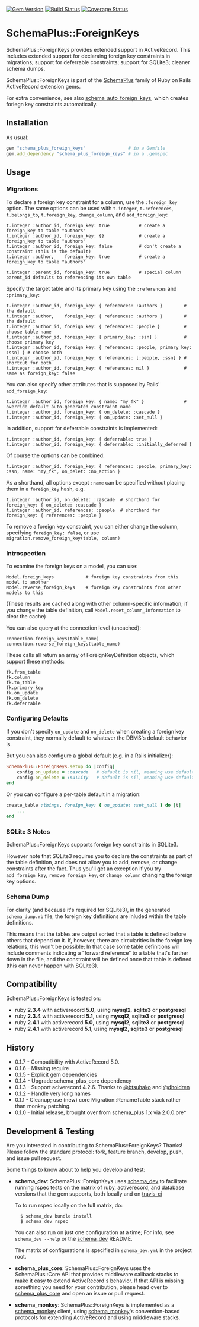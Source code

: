 [![Gem Version](https://badge.fury.io/rb/schema_plus_foreign_keys.svg)](http://badge.fury.io/rb/schema_plus_foreign_keys)
[![Build Status](https://secure.travis-ci.org/SchemaPlus/schema_plus_foreign_keys.svg)](http://travis-ci.org/SchemaPlus/schema_plus_foreign_keys)
[![Coverage Status](https://img.shields.io/coveralls/SchemaPlus/schema_plus_foreign_keys.svg)](https://coveralls.io/r/SchemaPlus/schema_plus_foreign_keys)

# SchemaPlus::ForeignKeys

SchemaPlus::ForeignKeys provides extended support in ActiveRecord.  This includes extended support for declaraing foreign key constraints in migrations; support for deferrable constraints; support for SQLite3; cleaner schema dumps.

SchemaPlus::ForeignKeys is part of the [SchemaPlus](https://github.com/SchemaPlus/) family of Ruby on Rails ActiveRecord extension gems.

For extra convenience, see also [schema_auto_foreign_keys](https://github.com/SchemaPlus/schema_auto_foreign_keys), which creates foriegn key constraints automatically.


## Installation

<!-- SCHEMA_DEV: TEMPLATE INSTALLATION - begin -->
<!-- These lines are auto-inserted from a schema_dev template -->
As usual:

```ruby
gem "schema_plus_foreign_keys"                # in a Gemfile
gem.add_dependency "schema_plus_foreign_keys" # in a .gemspec
```

<!-- SCHEMA_DEV: TEMPLATE INSTALLATION - end -->

## Usage

### Migrations

To declare a foreign key constraint for a column, use the `:foreign_key`
option.  The same options can be used with `t.integer`, `t.references`, `t.belongs_to`, `t.foreign_key`, `change_column`, and `add_foreign_key`:

    t.integer :author_id, foreign_key: true           # create a foreign_key to table "authors"
    t.integer :author_id, foreign_key: {}             # create a foreign_key to table "authors"
    t.integer :author_id, foreign_key: false          # don't create a constraint (this is the default)
    t.integer :author,    foreign_key: true           # create a foreign_key to table "authors"

    t.integer :parent_id, foreign_key: true           # special column parent_id defaults to referencing its own table

Specify the target table and its primary key using the `:references` and `:primary_key`:

    t.integer :author_id, foreign_key: { references: :authors }        # the default
    t.integer :author,    foreign_key: { references: :authors }        # the default
    t.integer :author_id, foreign_key: { references: :people }         # choose table name
    t.integer :author_id, foreign_key: { primary_key: :ssn] }          # choose primary key
    t.integer :author_id, foreign_key: { references: :people, primary_key: :ssn] } # choose both
    t.integer :author_id, foreign_key: { references: [:people, :ssn] } # shortcut for both
    t.integer :author_id, foreign_key: { references: nil }             # same as foreign_key: false

You can also specify other attributes that is supposed by Rails' `add_foreign_key`:

    t.integer :author_id, foreign_key: { name: "my_fk" }               # override default auto-generated constraint name
    t.integer :author_id, foreign_key: { on_delete: :cascade }
    t.integer :author_id, foreign_key: { on_update: :set_null }

In addition, support for deferrable constraints is implemented:

    t.integer :author_id, foreign_key: { deferrable: true }
    t.integer :author_id, foreign_key: { deferrable: :initially_deferred }

Of course the options can be combined:

    t.integer :author_id, foreign_key: { references: :people, primary_key: :ssn, name: "my_fk", on_delet: :no_action }


As a shorthand, all options except `:name` can be specified without placing
them in a `foreign_key` hash, e.g.

    t.integer :author_id, on_delete: :cascade  # shorthand for foreign_key: { on_delete: :cascade }
    t.integer :author_id, references: :people  # shorthand for foreign_key: { references: :people }

To remove a foreign key constraint, you can either change the column, specifying `foreign_key: false`, or use `migration.remove_foreign_key(table, column)`

### Introspection

To examine the foreign keys on a model, you can use:

    Model.foreign_keys            # foreign key constraints from this model to another
    Model.reverse_foreign_keys    # foreign key constraints from other models to this

(These results are cached along with other column-specific information; if you change the table definition, call `Model.reset_column_information` to clear the cache)

You can also query at the connection level (uncached):

    connection.foreign_keys(table_name)
    connection.reverse_foreign_keys(table_name)

These calls all return an array of ForeignKeyDefinition objects, which support these methods:

    fk.from_table
    fk.column
    fk.to_table
    fk.primary_key
    fk.on_update
    fk.on_delete
    fk.deferrable

### Configuring Defaults

If you don't specify `on_update` and `on_delete` when creating a foreign key
constraint, they normally default to whatever the DBMS's default behavior is.

But you can also configure a global default (e.g. in a Rails initializer):

```ruby
SchemaPlus::ForeignKeys.setup do |config|
    config.on_update = :cascade   # default is nil, meaning use default dbms behavior
    config.on_delete = :nullify   # default is nil, meaning use default dbms behavior
end
```

Or you can configure a per-table default in a migration:

```ruby
create_table :things, foreign_key: { on_update: :set_null } do |t|
    ...
end
```

### SQLite 3 Notes

SchemaPlus::ForeignKeys supports foreign key constraints in SQLite3. 

However note that SQLite3 requires you to declare the constraints as part of
the table definition, and does not allow you to add, remove, or change
constraints after the fact.  Thus you'll get an exception if you try
`add_foreign_key`, `remove_foreign_key`, or `change_column` changing the
foreign key options.


### Schema Dump

For clarity (and because it's required for SQLite3), in the generated `schema_dump.rb` file, the foreign key definitions are inluded within the table definitions.

This means that the tables are output sorted that a table is
defined before others that depend on it.  If, however, there are circularities in the
foreign key relations, this won't be possible; In that case some table definitions will include comments indicating a "forward reference" to a table that's farther down in the file, and the constraint will be defined once that table is defined (this can never happen with SQLite3).


## Compatibility

SchemaPlus::ForeignKeys is tested on:

<!-- SCHEMA_DEV: MATRIX - begin -->
<!-- These lines are auto-generated by schema_dev based on schema_dev.yml -->
* ruby **2.3.4** with activerecord **5.0**, using **mysql2**, **sqlite3** or **postgresql**
* ruby **2.3.4** with activerecord **5.1**, using **mysql2**, **sqlite3** or **postgresql**
* ruby **2.4.1** with activerecord **5.0**, using **mysql2**, **sqlite3** or **postgresql**
* ruby **2.4.1** with activerecord **5.1**, using **mysql2**, **sqlite3** or **postgresql**

<!-- SCHEMA_DEV: MATRIX - end -->

## History

* 0.1.7 - Compatibility with ActiveRecord 5.0.
* 0.1.6 - Missing require
* 0.1.5 - Explicit gem dependencies
* 0.1.4 - Upgrade schema_plus_core dependency
* 0.1.3 - Support aciverecord 4.2.6.  Thanks to [@btsuhako](https://github.com/SchemaPlus/schema_plus_foreign_keys/issues?q=is%3Apr+is%3Aopen+author%3Abtsuhako) and [@dholdren](https://github.com/SchemaPlus/schema_plus_foreign_keys/issues?q=is%3Apr+is%3Aopen+author%3Adholdren)
* 0.1.2 - Handle very long names
* 0.1.1 - Cleanup; use (new) core Migration::RenameTable stack rather than monkey patching.
* 0.1.0 - Initial release, brought over from schema_plus 1.x via 2.0.0.pre*

## Development & Testing

Are you interested in contributing to SchemaPlus::ForeignKeys?  Thanks!  Please follow
the standard protocol: fork, feature branch, develop, push, and issue pull
request.

Some things to know about to help you develop and test:

<!-- SCHEMA_DEV: TEMPLATE USES SCHEMA_DEV - begin -->
<!-- These lines are auto-inserted from a schema_dev template -->
* **schema_dev**:  SchemaPlus::ForeignKeys uses [schema_dev](https://github.com/SchemaPlus/schema_dev) to
  facilitate running rspec tests on the matrix of ruby, activerecord, and database
  versions that the gem supports, both locally and on
  [travis-ci](http://travis-ci.org/SchemaPlus/schema_plus_foreign_keys)

  To to run rspec locally on the full matrix, do:

        $ schema_dev bundle install
        $ schema_dev rspec

  You can also run on just one configuration at a time;  For info, see `schema_dev --help` or the [schema_dev](https://github.com/SchemaPlus/schema_dev) README.

  The matrix of configurations is specified in `schema_dev.yml` in
  the project root.


<!-- SCHEMA_DEV: TEMPLATE USES SCHEMA_DEV - end -->

<!-- SCHEMA_DEV: TEMPLATE USES SCHEMA_PLUS_CORE - begin -->
<!-- These lines are auto-inserted from a schema_dev template -->
* **schema_plus_core**: SchemaPlus::ForeignKeys uses the SchemaPlus::Core API that
  provides middleware callback stacks to make it easy to extend
  ActiveRecord's behavior.  If that API is missing something you need for
  your contribution, please head over to
  [schema_plus_core](https://github.com/SchemaPlus/schema_plus_core) and open
  an issue or pull request.

<!-- SCHEMA_DEV: TEMPLATE USES SCHEMA_PLUS_CORE - end -->

<!-- SCHEMA_DEV: TEMPLATE USES SCHEMA_MONKEY - begin -->
<!-- These lines are auto-inserted from a schema_dev template -->
* **schema_monkey**: SchemaPlus::ForeignKeys is implemented as a
  [schema_monkey](https://github.com/SchemaPlus/schema_monkey) client,
  using [schema_monkey](https://github.com/SchemaPlus/schema_monkey)'s
  convention-based protocols for extending ActiveRecord and using middleware stacks.

<!-- SCHEMA_DEV: TEMPLATE USES SCHEMA_MONKEY - end -->
